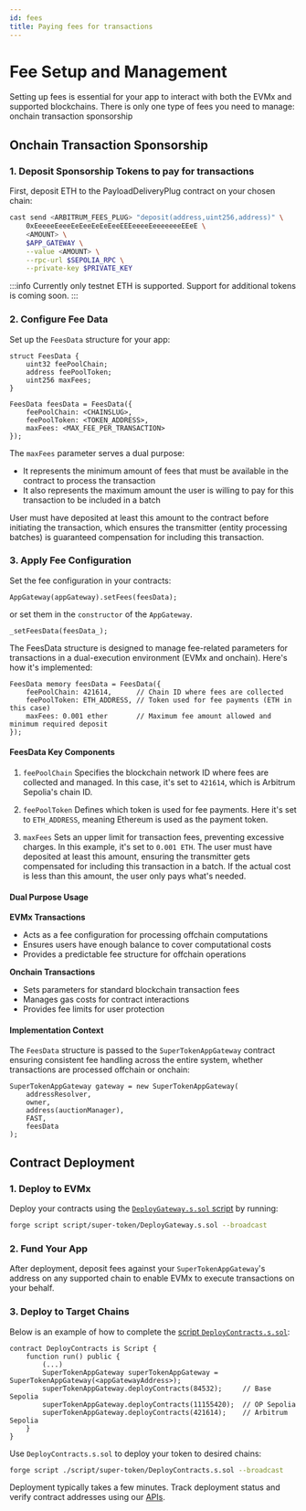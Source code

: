 ```yaml
---
id: fees
title: Paying fees for transactions
---
```


# Fee Setup and Management

Setting up fees is essential for your app to interact with both the EVMx and supported blockchains. There is only one type of fees you need to manage: onchain transaction sponsorship

## Onchain Transaction Sponsorship

### 1. Deposit Sponsorship Tokens to pay for transactions

First, deposit ETH to the PayloadDeliveryPlug contract on your chosen chain:

```bash
cast send <ARBITRUM_FEES_PLUG> "deposit(address,uint256,address)" \
    0xEeeeeEeeeEeEeeEeEeEeeEEEeeeeEeeeeeeeEEeE \
    <AMOUNT> \
    $APP_GATEWAY \
    --value <AMOUNT> \
    --rpc-url $SEPOLIA_RPC \
    --private-key $PRIVATE_KEY
```

:::info
Currently only testnet ETH is supported. Support for additional tokens is coming soon.
:::

### 2. Configure Fee Data

Set up the `FeesData` structure for your app:

```solidity
struct FeesData {
    uint32 feePoolChain;
    address feePoolToken;
    uint256 maxFees;
}

FeesData feesData = FeesData({
    feePoolChain: <CHAINSLUG>,
    feePoolToken: <TOKEN_ADDRESS>,
    maxFees: <MAX_FEE_PER_TRANSACTION>
});
```

The `maxFees` parameter serves a dual purpose:
- It represents the minimum amount of fees that must be available in the contract to process the transaction
- It also represents the maximum amount the user is willing to pay for this transaction to be included in a batch

User must have deposited at least this amount to the contract before initiating the transaction, which ensures the transmitter (entity processing batches) is guaranteed compensation for including this transaction.

### 3. Apply Fee Configuration

Set the fee configuration in your contracts:

```solidity
AppGateway(appGateway).setFees(feesData);
```

or set them in the `constructor` of the `AppGateway`.
```solidity
_setFeesData(feesData_);
```

The FeesData structure is designed to manage fee-related parameters for transactions in a dual-execution environment (EVMx and onchain). Here's how it's implemented:

```solidity
FeesData memory feesData = FeesData({
    feePoolChain: 421614,      // Chain ID where fees are collected
    feePoolToken: ETH_ADDRESS, // Token used for fee payments (ETH in this case)
    maxFees: 0.001 ether       // Maximum fee amount allowed and minimum required deposit
});
```

#### FeesData Key Components

1. `feePoolChain`
    Specifies the blockchain network ID where fees are collected and managed. In this case, it's set to `421614`, which is Arbitrum Sepolia's chain ID.

2. `feePoolToken`
    Defines which token is used for fee payments. Here it's set to `ETH_ADDRESS`, meaning Ethereum is used as the payment token.

3. `maxFees`
    Sets an upper limit for transaction fees, preventing excessive charges. In this example, it's set to `0.001 ETH`.
    The user must have deposited at least this amount, ensuring the transmitter gets compensated for including this transaction in a batch.
    If the actual cost is less than this amount, the user only pays what's needed.

#### Dual Purpose Usage

**EVMx Transactions**
- Acts as a fee configuration for processing offchain computations
- Ensures users have enough balance to cover computational costs
- Provides a predictable fee structure for offchain operations

**Onchain Transactions**
- Sets parameters for standard blockchain transaction fees
- Manages gas costs for contract interactions
- Provides fee limits for user protection

#### Implementation Context
The `FeesData` structure is passed to the `SuperTokenAppGateway` contract ensuring consistent fee handling across the entire system, whether transactions are processed offchain or onchain:

```solidity
SuperTokenAppGateway gateway = new SuperTokenAppGateway(
    addressResolver,
    owner,
    address(auctionManager),
    FAST,
    feesData
);
```

## Contract Deployment

### 1. Deploy to EVMx

Deploy your contracts using the [`DeployGateway.s.sol` script](https://github.com/SocketDotTech/socket-protocol/blob/watcher-precompile-changes/script/super-token/DeployGateway.s.sol) by running:
```bash
forge script script/super-token/DeployGateway.s.sol --broadcast
```

### 2. Fund Your App

After deployment, deposit fees against your `SuperTokenAppGateway`'s address on any supported chain to enable EVMx to execute transactions on your behalf.

### 3. Deploy to Target Chains

Below is an example of how to complete the [script `DeployContracts.s.sol`](https://github.com/SocketDotTech/socket-protocol/blob/master/script/super-token/DeployContracts.s.sol):
```solidity
contract DeployContracts is Script {
    function run() public {
        (...)
        SuperTokenAppGateway superTokenAppGateway = SuperTokenAppGateway(<appGatewayAddress>);
        superTokenAppGateway.deployContracts(84532);     // Base Sepolia
        superTokenAppGateway.deployContracts(11155420);  // OP Sepolia
        superTokenAppGateway.deployContracts(421614);    // Arbitrum Sepolia
    }
}
```
Use `DeployContracts.s.sol` to deploy your token to desired chains:

```bash
forge script ./script/super-token/DeployContracts.s.sol --broadcast
```

Deployment typically takes a few minutes. Track deployment status and verify contract addresses using our [APIs](/api).
